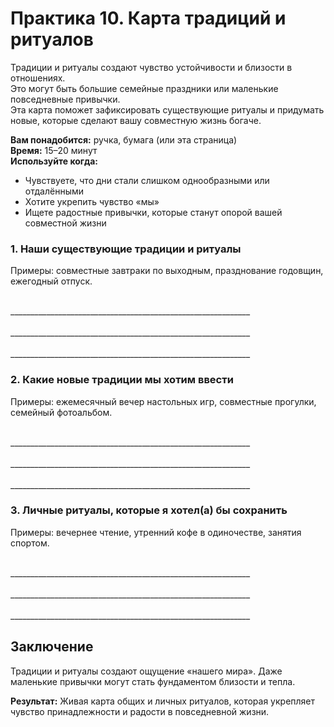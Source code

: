 # Практика 10. Карта традиций и ритуалов

Традиции и ритуалы создают чувство устойчивости и близости в отношениях.<br/>
Это могут быть большие семейные праздники или маленькие повседневные привычки.<br/>
Эта карта поможет зафиксировать существующие ритуалы и придумать новые, которые сделают вашу совместную жизнь богаче.

**Вам понадобится:** ручка, бумага (или эта страница)<br/>
**Время:** 15–20 минут<br/>
**Используйте когда:**

- Чувствуете, что дни стали слишком однообразными или отдалёнными
- Хотите укрепить чувство «мы»
- Ищете радостные привычки, которые станут опорой вашей совместной жизни

### 1. Наши существующие традиции и ритуалы

Примеры: совместные завтраки по выходным, празднование годовщин, ежегодный отпуск.

<br/>
____________________________________________________________
<br/><br/>
____________________________________________________________
<br/><br/>
____________________________________________________________

### 2. Какие новые традиции мы хотим ввести

Примеры: ежемесячный вечер настольных игр, совместные прогулки, семейный фотоальбом.

<br/>
____________________________________________________________
<br/><br/>
____________________________________________________________
<br/><br/>
____________________________________________________________

### 3. Личные ритуалы, которые я хотел(а) бы сохранить

Примеры: вечернее чтение, утренний кофе в одиночестве, занятия спортом.

<br/>
____________________________________________________________
<br/><br/>
____________________________________________________________
<br/><br/>
____________________________________________________________

## Заключение

Традиции и ритуалы создают ощущение «нашего мира».
Даже маленькие привычки могут стать фундаментом близости и тепла.

**Результат:** Живая карта общих и личных ритуалов, которая укрепляет чувство принадлежности и радости в повседневной жизни.
